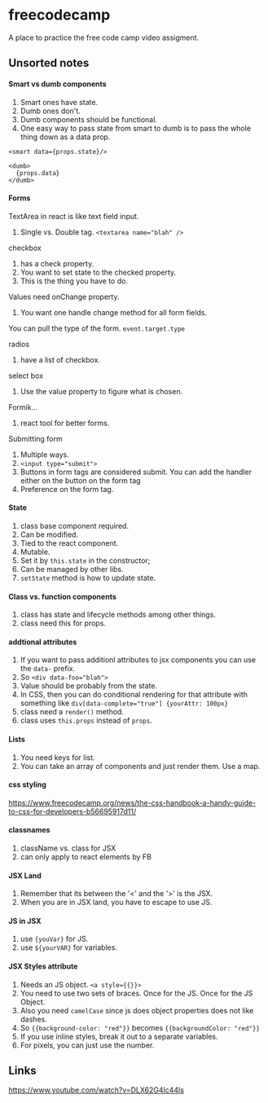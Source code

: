 # freecodecamp

A place to practice the free code camp video assigment.


## Unsorted notes

#### Smart vs dumb components

1. Smart ones have state.
2. Dumb ones don't.
3. Dumb components should be functional.
4. One easy way to pass state from smart to dumb is to pass the whole thing down as a data prop.


```
<smart data={props.state}/>
```

```
<dumb>
  {props.data}
</dumb>
```

#### Forms

TextArea in react is like text field input.
1. Single vs. Double tag. `<textarea name="blah" />`

checkbox
1. has a check property.
2. You want to set state to the checked property.
3. This is the thing you have to do.

Values need onChange property.
1. You want one handle change method for all form fields.

You can pull the type of the form.
`event.target.type`

radios
1. have a list of checkbox. 

select box
1. Use the value property to figure what is chosen.

Formik...
1. react tool for better forms.

Submitting form
1. Multiple ways.
2. `<input type="submit">`
3. Buttons in form tags are considered submit. You can add the handler either on the button on the form tag
4. Preference on the form tag. 


#### State

1. class base component required.
2. Can be modified.
3. Tied to the react component.
4. Mutable.
5. Set it by `this.state` in the constructor;
6. Can be managed by other libs.
7. `setState` method is how to update state.

#### Class vs. function components

1. class has state and lifecycle methods among other things.
2. class need this for props.

#### addtional attributes

1. If you want to pass additionl attributes to jsx components you can use the `data-` prefix.
2. So `<div data-foo="blah">`
3. Value should be probably from the state.
4. In CSS, then you can do conditional rendering for that attribute with something like `div[data-complete="true"] {yourAttr: 100px}`
5. class need a `render()` method.
6. class uses `this.props` instead of `props`.

#### Lists

1. You need keys for list.
2. You can take an array of components and just render them. Use a map.

#### css styling

https://www.freecodecamp.org/news/the-css-handbook-a-handy-guide-to-css-for-developers-b56695917d11/

#### classnames

1. className vs. class for JSX
2. can only apply to react elements by FB

#### JSX Land

1. Remember that its between the '<' and the '>' is the JSX.
2. When you are in JSX land, you have to escape to use JS.

#### JS in JSX

1. use `{youVar}` for JS.
2. use `${yourVAR}` for variables.

#### JSX Styles attribute

1. Needs an JS object. `<a style={{}}>`
2. You need to use two sets of braces. Once for the JS. Once for the JS Object.
3. Also you need `camelCase` since js does object properties does not like dashes. 
4. So `{{background-color: "red"}}` becomes `{{backgroundColor: "red"}}`
5. If you use inline styles, break it out to a separate variables.
6. For pixels, you can just use the number.




## Links

https://www.youtube.com/watch?v=DLX62G4lc44ls
